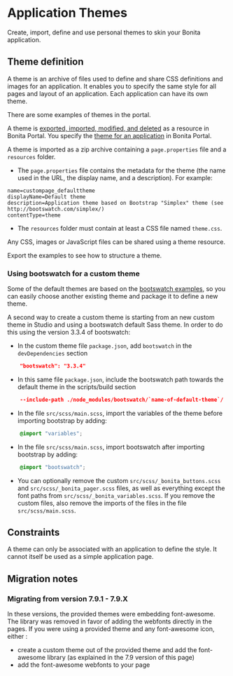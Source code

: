 # Application Themes

Create, import, define and use personal themes to skin your Bonita application.

## Theme definition

A theme is an archive of files used to define and share CSS definitions and images for an application.
It enables you to specify the same style for all pages and layout of an application.
Each application can have its own theme.

There are some examples of themes in the portal.

A theme is [exported, imported, modified, and deleted](resource-management.md) as a resource in Bonita Portal. You specify the [theme for an application](applications.md) in Bonita Portal.

A theme is imported as a zip archive containing a `page.properties` file and a `resources` folder.

* The `page.properties` file contains the metadata for the theme (the name used in the URL, the display name, and a description). For example: 
```properties
name=custompage_defaulttheme
displayName=Default theme
description=Application theme based on Bootstrap "Simplex" theme (see http://bootswatch.com/simplex/)
contentType=theme
```

* The `resources` folder must contain at least a CSS file named `theme.css`.

Any CSS, images or JavaScript files can be shared using a theme resource.

Export the examples to see how to structure a theme.

### Using bootswatch for a custom theme

Some of the default themes are based on the [bootswatch examples](https://bootswatch.com/), so you can easily choose another existing theme and package it to define a new theme.

A second way to create a custom theme is starting from an new custom theme in Studio and using a bootswatch default Sass theme. In order to do this using the version 3.3.4 of bootswatch:
* In the custom theme file `package.json`, add `bootswatch` in the `devDependencies` section
```json
    "bootswatch": "3.3.4"
```
* In this same file `package.json`, include the bootswatch path towards the default theme in the scripts/build section   
```json
    --include-path ./node_modules/bootswatch/`name-of-default-theme`/
```
* In the file `src/scss/main.scss`, import the variables of the theme before importing bootstrap by adding: 
```scss
    @import "variables";
```
* In the file `src/scss/main.scss`, import bootswatch after importing bootstrap by adding: 
```scss
    @import "bootswatch";
```
* You can optionally remove the custom `src/scss/_bonita_buttons.scss` and `src/scss/_bonita_pager.scss` files, as well as everything except the font paths from `src/scss/_bonita_variables.scss`. If you remove the custom files, also remove the imports of the files in the file `src/scss/main.scss`.

## Constraints

A theme can only be associated with an application to define the style. It cannot itself be used as a simple application page.

## Migration notes

### Migrating from version 7.9.1 - 7.9.X

In these versions, the provided themes were embedding font-awesome. The library was removed in favor of adding the webfonts directly in the pages. If you were using a provided theme and any font-awesome icon, either :
* create a custom theme out of the provided theme and add the font-awesome library (as explained in the 7.9 version of this page)
* add the font-awesome webfonts to your page
